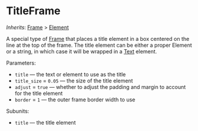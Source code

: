 # TitleFrame

*Inherits*: [Frame](/docs/Frame) > [Element](/docs/Element)

A special type of [Frame](/docs/Frame) that places a title element in a box centered on the line at the top of the frame. The title element can be either a proper Element or a string, in which case it will be wrapped in a [Text](/docs/Text) element.

Parameters:
- `title` — the text or element to use as the title
- `title_size` = `0.05` — the size of the title element
- `adjust` = `true` — whether to adjust the padding and margin to account for the title element
- `border` = `1` — the outer frame border width to use

Subunits:
- `title` — the title element
